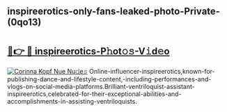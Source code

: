 ## inspireerotics-only-fans​-leaked-photo​-Private-(0qo13)


# <h2><a href="https://mediaupload.pro?title=inspireerotics&ref=git">🔗👉 🔴 inspireerotics-P𝚑ot𝚘𝚜-V𝚒d𝚎o</a></h2>

[![Corinna Kopf Nue Nu𝚍e𝚜](https://i.imgur.com/0qMVB7G.gif)](https://mediaupload.pro?title=inspireerotics&ref=git)
Online-influencer-inspireerotics,known-for-publishing-dance-and-lifestyle-content,-including-performances-and-vlogs-on-social-media-platforms.Brilliant-ventriloquist-assistant-inspireerotics,celebrated-for-their-exceptional-abilities-and-accomplishments-in-assisting-ventriloquists.  